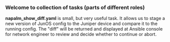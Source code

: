 ### Welcome to collection of tasks (parts of different roles)

__napalm_show_diff.yaml__ is small, but very useful task. It allows us to stage a new version of JunOS config to the Juniper device and compare it to the running config. The "diff" will be returned and displayed at Ansible console for network engineer to review and decide whether to continue or abort.

